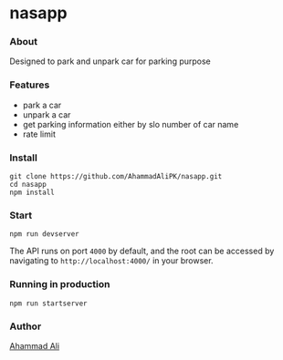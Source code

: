 # nasapp



### About
Designed to park and unpark car for parking purpose
### Features
+ park a car
+ unpark a car
+ get parking information either by slo number of car name
+ rate limit



### Install
````
git clone https://github.com/AhammadAliPK/nasapp.git
cd nasapp
npm install
````


### Start
````
npm run devserver
````

The API runs on port ````4000```` by default, and the root can be accessed by navigating to ````http://localhost:4000/````  in your browser.


### Running in production

````
npm run startserver
````


### Author
[Ahammad Ali](https://github.com/AhammadAliPK)





